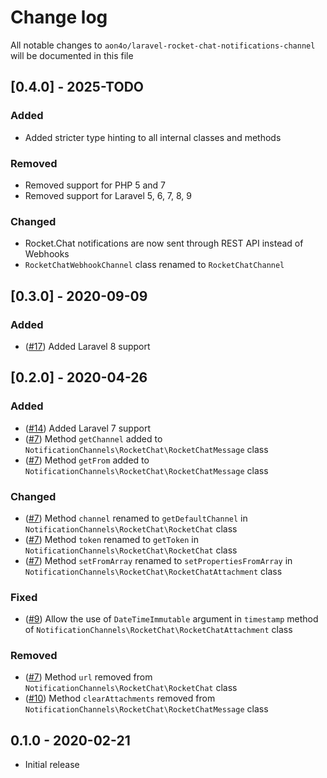 # Change log

All notable changes to `aon4o/laravel-rocket-chat-notifications-channel` will be documented in this file

## [0.4.0] - 2025-TODO

### Added

- Added stricter type hinting to all internal classes and methods

### Removed

- Removed support for PHP 5 and 7
- Removed support for Laravel 5, 6, 7, 8, 9

### Changed

- Rocket.Chat notifications are now sent through REST API instead of Webhooks
- `RocketChatWebhookChannel` class renamed to `RocketChatChannel`

## [0.3.0] - 2020-09-09

### Added

- ([#17](https://github.com/laravel-notification-channels/rocket-chat/pull/17)) Added Laravel 8 support

## [0.2.0] - 2020-04-26

### Added

- ([#14](https://github.com/laravel-notification-channels/rocket-chat/pull/14)) Added Laravel 7 support
- ([#7](https://github.com/laravel-notification-channels/rocket-chat/pull/7)) Method `getChannel` added to
  `NotificationChannels\RocketChat\RocketChatMessage` class
- ([#7](https://github.com/laravel-notification-channels/rocket-chat/pull/7)) Method `getFrom` added to
  `NotificationChannels\RocketChat\RocketChatMessage` class

### Changed

- ([#7](https://github.com/laravel-notification-channels/rocket-chat/pull/7)) Method `channel` renamed to
  `getDefaultChannel` in `NotificationChannels\RocketChat\RocketChat` class
- ([#7](https://github.com/laravel-notification-channels/rocket-chat/pull/7)) Method `token` renamed to `getToken` in
  `NotificationChannels\RocketChat\RocketChat` class
- ([#7](https://github.com/laravel-notification-channels/rocket-chat/pull/7)) Method `setFromArray` renamed to
  `setPropertiesFromArray` in
  `NotificationChannels\RocketChat\RocketChatAttachment` class

### Fixed

- ([#9](https://github.com/laravel-notification-channels/rocket-chat/pull/9)) Allow the use of `DateTimeImmutable`
  argument in `timestamp` method of
  `NotificationChannels\RocketChat\RocketChatAttachment` class

### Removed

- ([#7](https://github.com/laravel-notification-channels/rocket-chat/pull/7)) Method `url` removed from
  `NotificationChannels\RocketChat\RocketChat` class
- ([#10](https://github.com/laravel-notification-channels/rocket-chat/pull/10)) Method `clearAttachments` removed from
  `NotificationChannels\RocketChat\RocketChatMessage` class

## 0.1.0 - 2020-02-21

- Initial release
